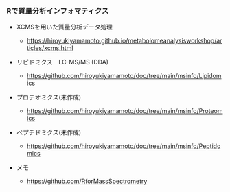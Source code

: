 ### Rで質量分析インフォマティクス

- XCMSを用いた質量分析データ処理
  - https://hiroyukiyamamoto.github.io/metabolomeanalysisworkshop/articles/xcms.html
- リピドミクス　LC-MS/MS (DDA)
  - https://github.com/hiroyukiyamamoto/doc/tree/main/msinfo/Lipidomics
- プロテオミクス(未作成)
  - https://github.com/hiroyukiyamamoto/doc/tree/main/msinfo/Proteomics
- ペプチドミクス(未作成)
  - https://github.com/hiroyukiyamamoto/doc/tree/main/msinfo/Peptidomics
  
- メモ
  - https://github.com/RforMassSpectrometry
